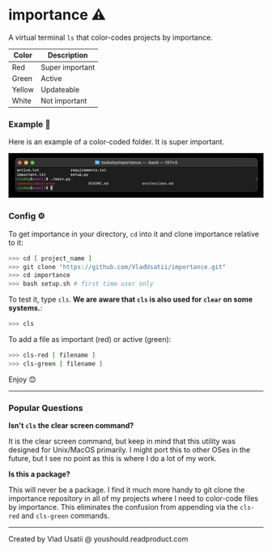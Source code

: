 # importance ⚠️

A virtual terminal ```ls``` that color-codes projects by importance.

| Color	      | Description		|
| ----------- | ---------------	|
| Red	      | Super important	|
| Green       | Active			|
| Yellow	  | Updateable		|
| White		  | Not important	|

### Example 🎨

Here is an example of a color-coded folder. It is super important.

![Here is an example of an important tab](https://github.com/VladUsatii/importance/blob/main/demo.png?raw=true)


### Config ⚙️

To get importance in your directory, ```cd``` into it and clone importance relative to it:

```bash
>>> cd [ project_name ]
>>> git clone "https://github.com/VladUsatii/importance.git"
>>> cd importance
>>> bash setup.sh # first time user only
```

To test it, type ```cls```. **We are aware that ```cls``` is also used for ```clear``` on some systems.**:

```bash
>>> cls
```

To add a file as important (red) or active (green):

```bash
>>> cls-red [ filename ]
>>> cls-green [ filename ]
```

Enjoy 😊

---

### Popular Questions

**Isn't ```cls``` the clear screen command?**

It is the clear screen command, but keep in mind that this utility was designed for Unix/MacOS primarily. I might port this to other OSes in the future, but I see no point as this is where I do a lot of my work.

**Is this a package?**

This will never be a package. I find it much more handy to git clone the importance repository in all of my projects where I need to color-code files by importance. This eliminates the confusion from appending via the ```cls-red``` and ```cls-green``` commands.

---

Created by Vlad Usatii @ youshould.readproduct.com
